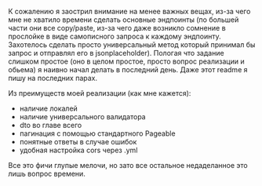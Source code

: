 К сожалению я заострил внимание на менее важных вещах, из-за чего мне не хватило времени сделать основные эндпоинты (по большей части они все copy/paste, из-за чего даже возникло сомнение в прослойке в виде самописного запроса к каждому эндпоинту. Захотелось сделать просто универсальный метод который принимал бы запрос и отправлял его в jsonplaceholder).
Пологая что задание слишком простое (оно в целом простое, просто вопрос реализации и обьема) я наивно начал делать в последний день. Даже этот readme я пишу на последних парах. 

Из преимуществ моей реализации (как мне кажется): 
- наличие локалей
- наличие универсального валидатора
- dto во главе всего
- пагинация с помощью стандартного Pageable
- понятные ответы в случае ошибок
- удобная настройка cors через .yml

Все это фичи глупые мелочи, но зато все остальное недаделанное это лишь вопрос времени.
